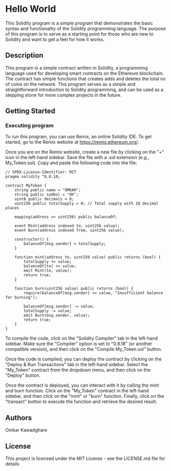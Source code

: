 # Hello World

This Solidity program is a simple program that demonstrates the basic syntax and functionality of the Solidity programming language. The purpose of this program is to serve as a starting point for those who are new to Solidity and want to get a feel for how it works.

## Description

This program is a simple contract written in Solidity, a programming language used for developing smart contracts on the Ethereum blockchain. The contract has simple functions that creates adds and deletes the total no of coins on the network. This program serves as a simple and straightforward introduction to Solidity programming, and can be used as a stepping stone for more complex projects in the future.

## Getting Started

### Executing program

To run this program, you can use Remix, an online Solidity IDE. To get started, go to the Remix website at https://remix.ethereum.org/.

Once you are on the Remix website, create a new file by clicking on the "+" icon in the left-hand sidebar. Save the file with a .sol extension (e.g., My_Token.sol). Copy and paste the following code into the file:

    // SPDX-License-Identifier: MIT
    pragma solidity ^0.8.18;
    
    contract MyToken {
        string public name = "OMKAR";
        string public symbol = "OK";
        uint8 public decimals = 8;
        uint256 public totalSupply = 0; // Total supply with 18 decimal places
    
        mapping(address => uint256) public balanceOf;
    
        event Mint(address indexed to, uint256 value);
        event Burn(address indexed from, uint256 value);
    
        constructor() {
            balanceOf[msg.sender] = totalSupply;
        }
    
        function mint(address to, uint256 value) public returns (bool) {
            totalSupply += value;
            balanceOf[to] += value;
            emit Mint(to, value);
            return true;
        }
    
        function burn(uint256 value) public returns (bool) {
            require(balanceOf[msg.sender] >= value, "Insufficient balance for burning");
            
            balanceOf[msg.sender] -= value;
            totalSupply -= value;
            emit Burn(msg.sender, value);
            return true;
        }
    }


To compile the code, click on the "Solidity Compiler" tab in the left-hand sidebar. Make sure the "Compiler" option is set to "0.8.18" (or another compatible version), and then click on the "Compile My_Token.sol" button.

Once the code is compiled, you can deploy the contract by clicking on the "Deploy & Run Transactions" tab in the left-hand sidebar. Select the "My_Token" contract from the dropdown menu, and then click on the "Deploy" button.

Once the contract is deployed, you can interact with it by calling the mint and burn function. Click on the "My_Token" contract in the left-hand sidebar, and then click on the "mint" or "burn" function. Finally, click on the "transact" button to execute the function and retrieve the desired result.

## Authors

Omkar Kawadghare


## License

This project is licensed under the MIT License - see the LICENSE.md file for details
